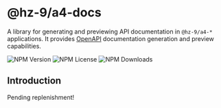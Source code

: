 # @hz-9/a4-docs

A library for generating and previewing API documentation in `@hz-9/a4-*` applications. It provides [OpenAPI] documentation generation and preview capabilities.

![NPM Version][npm-version-url] ![NPM License][npm-license-url] ![NPM Downloads][npm-downloads-url]

[OpenAPI]: https://www.openapis.org/
[npm-version-url]: https://img.shields.io/npm/v/@hz-9/a4-docs
[npm-license-url]: https://img.shields.io/npm/l/@hz-9/a4-docs
[npm-downloads-url]: https://img.shields.io/npm/d18m/@hz-9/a4-docs

## Introduction

Pending replenishment!
<!-- TODO -->
